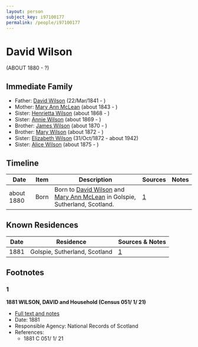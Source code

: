 ```yaml
---
layout: person
subject_key: i97100177
permalink: /people/i97100177
---
```


# David Wilson
(ABOUT 1880 - ?)

## Immediate Family

* Father: [David Wilson](./@15598112@-david-wilson-b1841-3-22-d.md) (22/Mar/1841 - )
* Mother: [Mary Ann McLean](./@87096403@-mary-ann-mclean-b1843-d.md) (about 1843 - )
* Sister: [Henrietta Wilson](./@47880504@-henrietta-wilson-b1868-d.md) (about 1868 - )
* Sister: [Annie Wilson](./@8935795@-annie-wilson-b1869-d.md) (about 1869 - )
* Brother: [James Wilson](./@59901376@-james-wilson-b1870-d.md) (about 1870 - )
* Brother: [Mary Wilson](./@23013592@-mary-wilson-b1872-d.md) (about 1872 - )
* Sister: [Elizabeth Wilson](./@71295041@-elizabeth-wilson-b1872-10-31-d1942.md) (31/Oct/1872 - about 1942)
* Sister: [Alice Wilson](./@71120788@-alice-wilson-b1875-d.md) (about 1875 - )

## Timeline

Date | Item | Description | Sources | Notes
---|---|---|---|---
about 1880 | Born | Born to [David Wilson](./@15598112@-david-wilson-b1841-3-22-d.md) and [Mary Ann McLean](./@87096403@-mary-ann-mclean-b1843-d.md) in Golspie, Sutherland, Scotland. | [1](#1) | 

## Known Residences

Date | Residence | Sources & Notes
---|---|---
1881 | Golspie, Sutherland, Scotland | [1](#1)

## Footnotes

### 1

**1881 WILSON, DAVID and Household (Census 051/ 1/ 21)**

* [Full text and notes](../sources/@45272064@-1881-wilson,-david-and-household-census-051-1-21-.md)
* Date: 1881
* Responsible Agency: National Records of Scotland
* References: 
  * 1881 C 051/ 1/ 21

